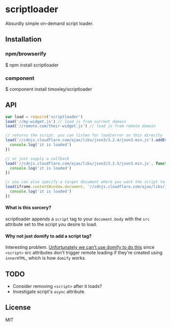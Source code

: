 # scriptloader

  Absurdly simple on-demand script loader.

## Installation

### npm/browserify

  $ npm install scriptloader

### component

  $ component install timoxley/scriptloader

## API

```js
var load = require('scriptloader')
load('//my-widget.js') // load js from current domain
load('//remote.com/their-widget.js') // load js from remote domain

// returns the script. you can listen for load/error on this directly
load('//cdnjs.cloudflare.com/ajax/libs/json3/3.2.4/json3.min.js').addEventListener('load', function() {
  console.log('it is loaded')
})

// or just supply a callback
load('//cdnjs.cloudflare.com/ajax/libs/json3/3.2.5/json3.min.js', function(err, script) {
  console.log('it is loaded')
})

// you can also specify a target document where you want the script to be loaded
load(iframe.contentWindow.document, '//cdnjs.cloudflare.com/ajax/libs/json3/3.2.5/json3.min.js', function(err, script) {
  console.log('it is loaded')
})
```

#### What is this sorcery?

scriptloader appends a `script` tag to your `document.body` with the `src`
attribute set to the script you desire to load.

#### Why not just domify to add a script tag?

Interesting problem. [Unfortunately we can't use domify to do this](https://github.com/component/domify/issues/14)
since `<script>` src attributes don't trigger remote loading
if they're created using `innerHTML`, which is how `domify` works.

## TODO

* Consider removing `<script>` after it loads?
* Investigate script's `async` attribute.

## License

  MIT

